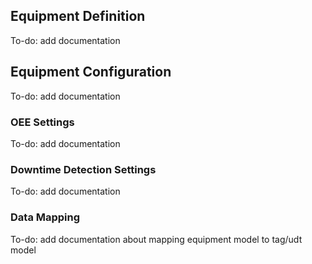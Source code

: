 ## Equipment Definition

To-do: add documentation

## Equipment Configuration

To-do: add documentation

### OEE Settings

To-do: add documentation

### Downtime Detection Settings

To-do: add documentation

### Data Mapping

To-do: add documentation about mapping equipment model to tag/udt model
